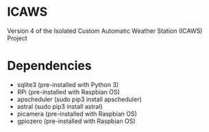 # ICAWS
Version 4 of the Isolated Custom Automatic Weather Station (ICAWS) Project

# Dependencies
- sqlite3 (pre-installed with Python 3)
- RPi (pre-installed with Raspbian OS)
- apscheduler (sudo pip3 install apscheduler)
- astral (sudo pip3 install astral)
- picamera (pre-installed with Raspbian OS)
- gpiozero (pre-installed with Raspbian OS)
